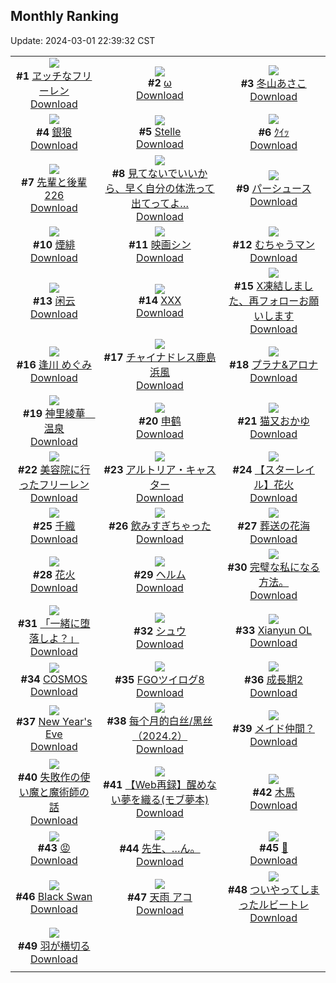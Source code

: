 ## Monthly Ranking
Update: 2024-03-01 22:39:32 CST

|      |      |      |
| :----: | :----: | :----: |
| ![](https://i.pixiv.re/c/240x480/img-master/img/2024/02/02/18/00/18/115695887_p0_master1200.jpg)<br>**#1** [ヱッチなフリーレン](https://www.pixiv.net/artworks/115695887)<br>[Download](https://i.pixiv.re/img-original/img/2024/02/02/18/00/18/115695887_p0.jpg) | ![](https://i.pixiv.re/c/240x480/img-master/img/2024/02/02/01/10/13/115681484_p0_master1200.jpg)<br>**#2** [ω](https://www.pixiv.net/artworks/115681484)<br>[Download](https://i.pixiv.re/img-original/img/2024/02/02/01/10/13/115681484_p0.jpg) | ![](https://i.pixiv.re/c/240x480/img-master/img/2024/02/02/10/00/00/115687978_p0_master1200.jpg)<br>**#3** [冬山あさこ](https://www.pixiv.net/artworks/115687978)<br>[Download](https://i.pixiv.re/img-original/img/2024/02/02/10/00/00/115687978_p0.png) |
| ![](https://i.pixiv.re/c/240x480/img-master/img/2024/02/02/00/00/45/115679325_p0_master1200.jpg)<br>**#4** [銀狼](https://www.pixiv.net/artworks/115679325)<br>[Download](https://i.pixiv.re/img-original/img/2024/02/02/00/00/45/115679325_p0.jpg) | ![](https://i.pixiv.re/c/240x480/img-master/img/2024/02/02/17/50/46/115695583_p0_master1200.jpg)<br>**#5** [Stelle](https://www.pixiv.net/artworks/115695583)<br>[Download](https://i.pixiv.re/img-original/img/2024/02/02/17/50/46/115695583_p0.jpg) | ![](https://i.pixiv.re/c/240x480/img-master/img/2024/02/02/08/38/22/115686992_p0_master1200.jpg)<br>**#6** [ｸｲｯ](https://www.pixiv.net/artworks/115686992)<br>[Download](https://i.pixiv.re/img-original/img/2024/02/02/08/38/22/115686992_p0.png) |
| ![](https://i.pixiv.re/c/240x480/img-master/img/2024/02/02/19/00/13/115697413_p0_master1200.jpg)<br>**#7** [先輩と後輩226](https://www.pixiv.net/artworks/115697413)<br>[Download](https://i.pixiv.re/img-original/img/2024/02/02/19/00/13/115697413_p0.png) | ![](https://i.pixiv.re/c/240x480/img-master/img/2024/02/02/18/00/17/115695885_p0_master1200.jpg)<br>**#8** [見てないでいいから、早く自分の体洗って出てってよ…](https://www.pixiv.net/artworks/115695885)<br>[Download](https://i.pixiv.re/img-original/img/2024/02/02/18/00/17/115695885_p0.jpg) | ![](https://i.pixiv.re/c/240x480/img-master/img/2024/02/02/19/59/54/115698901_p0_master1200.jpg)<br>**#9** [パーシュース](https://www.pixiv.net/artworks/115698901)<br>[Download](https://i.pixiv.re/img-original/img/2024/02/02/19/59/54/115698901_p0.jpg) |
| ![](https://i.pixiv.re/c/240x480/img-master/img/2024/01/31/00/00/23/115624422_p0_master1200.jpg)<br>**#10** [煙緋](https://www.pixiv.net/artworks/115624422)<br>[Download](https://i.pixiv.re/img-original/img/2024/01/31/00/00/23/115624422_p0.jpg) | ![](https://i.pixiv.re/c/240x480/img-master/img/2024/02/02/18/16/39/115696363_p0_master1200.jpg)<br>**#11** [映画シン](https://www.pixiv.net/artworks/115696363)<br>[Download](https://i.pixiv.re/img-original/img/2024/02/02/18/16/39/115696363_p0.png) | ![](https://i.pixiv.re/c/240x480/img-master/img/2024/02/02/00/00/35/115679295_p0_master1200.jpg)<br>**#12** [むちゃうマン](https://www.pixiv.net/artworks/115679295)<br>[Download](https://i.pixiv.re/img-original/img/2024/02/02/00/00/35/115679295_p0.jpg) |
| ![](https://i.pixiv.re/c/240x480/img-master/img/2024/02/02/00/01/03/115679365_p0_master1200.jpg)<br>**#13** [闲云](https://www.pixiv.net/artworks/115679365)<br>[Download](https://i.pixiv.re/img-original/img/2024/02/02/00/01/03/115679365_p0.png) | ![](https://i.pixiv.re/c/240x480/img-master/img/2024/01/31/00/00/06/115624355_p0_master1200.jpg)<br>**#14** [XXX](https://www.pixiv.net/artworks/115624355)<br>[Download](https://i.pixiv.re/img-original/img/2024/01/31/00/00/06/115624355_p0.png) | ![](https://i.pixiv.re/c/240x480/img-master/img/2024/02/01/19/04/58/115670403_p0_master1200.jpg)<br>**#15** [X凍結しました、再フォローお願いします](https://www.pixiv.net/artworks/115670403)<br>[Download](https://i.pixiv.re/img-original/img/2024/02/01/19/04/58/115670403_p0.jpg) |
| ![](https://i.pixiv.re/c/240x480/img-master/img/2024/02/02/19/54/50/115698782_p0_master1200.jpg)<br>**#16** [逢川 めぐみ](https://www.pixiv.net/artworks/115698782)<br>[Download](https://i.pixiv.re/img-original/img/2024/02/02/19/54/50/115698782_p0.png) | ![](https://i.pixiv.re/c/240x480/img-master/img/2024/02/02/05/00/01/115684551_p0_master1200.jpg)<br>**#17** [チャイナドレス鹿島浜風](https://www.pixiv.net/artworks/115684551)<br>[Download](https://i.pixiv.re/img-original/img/2024/02/02/05/00/01/115684551_p0.jpg) | ![](https://i.pixiv.re/c/240x480/img-master/img/2024/01/31/00/01/04/115624537_p0_master1200.jpg)<br>**#18** [プラナ&アロナ](https://www.pixiv.net/artworks/115624537)<br>[Download](https://i.pixiv.re/img-original/img/2024/01/31/00/01/04/115624537_p0.jpg) |
| ![](https://i.pixiv.re/c/240x480/img-master/img/2024/02/02/00/00/14/115679231_p0_master1200.jpg)<br>**#19** [神里綾華　温泉](https://www.pixiv.net/artworks/115679231)<br>[Download](https://i.pixiv.re/img-original/img/2024/02/02/00/00/14/115679231_p0.jpg) | ![](https://i.pixiv.re/c/240x480/img-master/img/2024/02/02/20/14/14/115699399_p0_master1200.jpg)<br>**#20** [申鹤](https://www.pixiv.net/artworks/115699399)<br>[Download](https://i.pixiv.re/img-original/img/2024/02/02/20/14/14/115699399_p0.jpg) | ![](https://i.pixiv.re/c/240x480/img-master/img/2024/02/02/13/11/34/115690967_p0_master1200.jpg)<br>**#21** [猫又おかゆ](https://www.pixiv.net/artworks/115690967)<br>[Download](https://i.pixiv.re/img-original/img/2024/02/02/13/11/34/115690967_p0.jpg) |
| ![](https://i.pixiv.re/c/240x480/img-master/img/2024/02/02/21/25/40/115701599_p0_master1200.jpg)<br>**#22** [美容院に行ったフリーレン](https://www.pixiv.net/artworks/115701599)<br>[Download](https://i.pixiv.re/img-original/img/2024/02/02/21/25/40/115701599_p0.jpg) | ![](https://i.pixiv.re/c/240x480/img-master/img/2024/02/01/01/07/06/115654627_p0_master1200.jpg)<br>**#23** [アルトリア・キャスター](https://www.pixiv.net/artworks/115654627)<br>[Download](https://i.pixiv.re/img-original/img/2024/02/01/01/07/06/115654627_p0.jpg) | ![](https://i.pixiv.re/c/240x480/img-master/img/2024/02/03/11/01/29/115714785_p0_master1200.jpg)<br>**#24** [【スターレイル】花火](https://www.pixiv.net/artworks/115714785)<br>[Download](https://i.pixiv.re/img-original/img/2024/02/03/11/01/29/115714785_p0.png) |
| ![](https://i.pixiv.re/c/240x480/img-master/img/2024/02/02/00/01/25/115679414_p0_master1200.jpg)<br>**#25** [千織](https://www.pixiv.net/artworks/115679414)<br>[Download](https://i.pixiv.re/img-original/img/2024/02/02/00/01/25/115679414_p0.jpg) | ![](https://i.pixiv.re/c/240x480/img-master/img/2024/02/02/15/10/52/115692646_p0_master1200.jpg)<br>**#26** [飲みすぎちゃった](https://www.pixiv.net/artworks/115692646)<br>[Download](https://i.pixiv.re/img-original/img/2024/02/02/15/10/52/115692646_p0.jpg) | ![](https://i.pixiv.re/c/240x480/img-master/img/2024/02/04/00/01/06/115738312_p0_master1200.jpg)<br>**#27** [葬送の花海](https://www.pixiv.net/artworks/115738312)<br>[Download](https://i.pixiv.re/img-original/img/2024/02/04/00/01/06/115738312_p0.jpg) |
| ![](https://i.pixiv.re/c/240x480/img-master/img/2024/02/03/18/56/49/115727998_p0_master1200.jpg)<br>**#28** [花火](https://www.pixiv.net/artworks/115727998)<br>[Download](https://i.pixiv.re/img-original/img/2024/02/03/18/56/49/115727998_p0.png) | ![](https://i.pixiv.re/c/240x480/img-master/img/2024/02/03/00/00/54/115706740_p0_master1200.jpg)<br>**#29** [ヘルム](https://www.pixiv.net/artworks/115706740)<br>[Download](https://i.pixiv.re/img-original/img/2024/02/03/00/00/54/115706740_p0.jpg) | ![](https://i.pixiv.re/c/240x480/img-master/img/2024/02/04/07/31/03/115746285_p0_master1200.jpg)<br>**#30** [完璧な私になる方法。](https://www.pixiv.net/artworks/115746285)<br>[Download](https://i.pixiv.re/img-original/img/2024/02/04/07/31/03/115746285_p0.jpg) |
| ![](https://i.pixiv.re/c/240x480/img-master/img/2024/02/02/04/11/36/115684041_p0_master1200.jpg)<br>**#31** [「一緒に堕落しよ？」](https://www.pixiv.net/artworks/115684041)<br>[Download](https://i.pixiv.re/img-original/img/2024/02/02/04/11/36/115684041_p0.jpg) | ![](https://i.pixiv.re/c/240x480/img-master/img/2024/01/31/17/00/17/115639806_p0_master1200.jpg)<br>**#32** [シュウ](https://www.pixiv.net/artworks/115639806)<br>[Download](https://i.pixiv.re/img-original/img/2024/01/31/17/00/17/115639806_p0.jpg) | ![](https://i.pixiv.re/c/240x480/img-master/img/2024/01/31/20/00/28/115639172_p0_master1200.jpg)<br>**#33** [Xianyun OL](https://www.pixiv.net/artworks/115639172)<br>[Download](https://i.pixiv.re/img-original/img/2024/01/31/20/00/28/115639172_p0.jpg) |
| ![](https://i.pixiv.re/c/240x480/img-master/img/2024/02/03/00/00/27/115706657_p0_master1200.jpg)<br>**#34** [COSMOS](https://www.pixiv.net/artworks/115706657)<br>[Download](https://i.pixiv.re/img-original/img/2024/02/03/00/00/27/115706657_p0.jpg) | ![](https://i.pixiv.re/c/240x480/img-master/img/2024/02/01/22/49/36/115677023_p0_master1200.jpg)<br>**#35** [FGOツイログ8](https://www.pixiv.net/artworks/115677023)<br>[Download](https://i.pixiv.re/img-original/img/2024/02/01/22/49/36/115677023_p0.jpg) | ![](https://i.pixiv.re/c/240x480/img-master/img/2024/01/31/01/27/06/115627021_p0_master1200.jpg)<br>**#36** [成長期2](https://www.pixiv.net/artworks/115627021)<br>[Download](https://i.pixiv.re/img-original/img/2024/01/31/01/27/06/115627021_p0.jpg) |
| ![](https://i.pixiv.re/c/240x480/img-master/img/2024/02/04/01/21/49/115741092_p0_master1200.jpg)<br>**#37** [New Year's Eve](https://www.pixiv.net/artworks/115741092)<br>[Download](https://i.pixiv.re/img-original/img/2024/02/04/01/21/49/115741092_p0.png) | ![](https://i.pixiv.re/c/240x480/img-master/img/2024/02/01/21/45/26/115674948_p0_master1200.jpg)<br>**#38** [每个月的白丝/黑丝（2024.2）](https://www.pixiv.net/artworks/115674948)<br>[Download](https://i.pixiv.re/img-original/img/2024/02/01/21/45/26/115674948_p0.jpg) | ![](https://i.pixiv.re/c/240x480/img-master/img/2024/02/03/00/00/44/115706714_p0_master1200.jpg)<br>**#39** [メイド仲間？](https://www.pixiv.net/artworks/115706714)<br>[Download](https://i.pixiv.re/img-original/img/2024/02/03/00/00/44/115706714_p0.jpg) |
| ![](https://i.pixiv.re/c/240x480/img-master/img/2024/02/03/11/41/50/115718168_p0_master1200.jpg)<br>**#40** [失敗作の使い魔と魔術師の話](https://www.pixiv.net/artworks/115718168)<br>[Download](https://i.pixiv.re/img-original/img/2024/02/03/11/41/50/115718168_p0.jpg) | ![](https://i.pixiv.re/c/240x480/img-master/img/2024/02/02/18/50/47/115697152_p0_master1200.jpg)<br>**#41** [【Web再録】醒めない夢を織る(モブ夢本)](https://www.pixiv.net/artworks/115697152)<br>[Download](https://i.pixiv.re/img-original/img/2024/02/02/18/50/47/115697152_p0.jpg) | ![](https://i.pixiv.re/c/240x480/img-master/img/2024/02/03/13/10/55/115720230_p0_master1200.jpg)<br>**#42** [木馬](https://www.pixiv.net/artworks/115720230)<br>[Download](https://i.pixiv.re/img-original/img/2024/02/03/13/10/55/115720230_p0.jpg) |
| ![](https://i.pixiv.re/c/240x480/img-master/img/2024/01/31/07/38/45/115631898_p0_master1200.jpg)<br>**#43** [😡](https://www.pixiv.net/artworks/115631898)<br>[Download](https://i.pixiv.re/img-original/img/2024/01/31/07/38/45/115631898_p0.jpg) | ![](https://i.pixiv.re/c/240x480/img-master/img/2024/02/04/00/36/15/115739782_p0_master1200.jpg)<br>**#44** [先生、…ん。](https://www.pixiv.net/artworks/115739782)<br>[Download](https://i.pixiv.re/img-original/img/2024/02/04/00/36/15/115739782_p0.png) | ![](https://i.pixiv.re/c/240x480/img-master/img/2024/02/02/04/01/58/115683939_p0_master1200.jpg)<br>**#45** [🌊](https://www.pixiv.net/artworks/115683939)<br>[Download](https://i.pixiv.re/img-original/img/2024/02/02/04/01/58/115683939_p0.jpg) |
| ![](https://i.pixiv.re/c/240x480/img-master/img/2024/02/01/19/00/02/115670201_p0_master1200.jpg)<br>**#46** [Black Swan](https://www.pixiv.net/artworks/115670201)<br>[Download](https://i.pixiv.re/img-original/img/2024/02/01/19/00/02/115670201_p0.jpg) | ![](https://i.pixiv.re/c/240x480/img-master/img/2024/02/04/00/00/44/115738255_p0_master1200.jpg)<br>**#47** [天雨 アコ](https://www.pixiv.net/artworks/115738255)<br>[Download](https://i.pixiv.re/img-original/img/2024/02/04/00/00/44/115738255_p0.jpg) | ![](https://i.pixiv.re/c/240x480/img-master/img/2024/02/02/18/36/44/115696867_p0_master1200.jpg)<br>**#48** [ついやってしまったルビートレ](https://www.pixiv.net/artworks/115696867)<br>[Download](https://i.pixiv.re/img-original/img/2024/02/02/18/36/44/115696867_p0.png) |
| ![](https://i.pixiv.re/c/240x480/img-master/img/2024/02/02/00/00/03/115679174_p0_master1200.jpg)<br>**#49** [羽が横切る](https://www.pixiv.net/artworks/115679174)<br>[Download](https://i.pixiv.re/img-original/img/2024/02/02/00/00/03/115679174_p0.png) |
|      |      |
